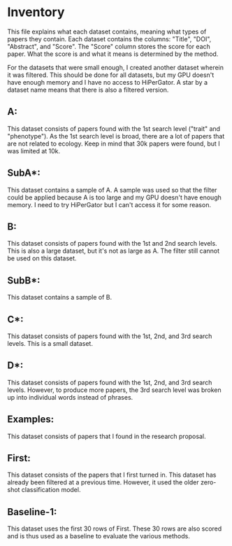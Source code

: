 # Inventory
This file explains what each dataset contains, meaning what types of papers they
contain. Each dataset contains the columns: "Title", "DOI", "Abstract", and "Score".
The "Score" column stores the score for each paper. What the score is and what it 
means is determined by the method.

For the datasets that were small enough, I created another dataset wherein it was filtered.
This should be done for all datasets, but my GPU doesn't have enough memory and I have no
access to HiPerGator. A star by a dataset name means that there is also a filtered version.

## A: 
This dataset consists of papers found with the 1st search level 
("trait" and "phenotype"). As the 1st search level is broad, there are a 
lot of papers that are not related to ecology. Keep in mind that 30k papers 
were found, but I was limited at 10k.

## SubA*:
This dataset contains a sample of A. A sample was used so that the filter
could be applied because A is too large and my GPU doesn't have enough 
memory. I need to try HiPerGator but I can't access it for some reason.

## B:
This dataset consists of papers found with the 1st and 2nd search levels. 
This is also a large dataset, but it's not as large as A. The filter still
cannot be used on this dataset.

## SubB*:
This dataset contains a sample of B.

## C*:
This dataset consists of papers found with the 1st, 2nd, and 3rd search levels.
This is a small dataset.

## D*:
This dataset consists of papers found with the 1st, 2nd, and 3rd search levels.
However, to produce more papers, the 3rd search level was broken up into 
individual words instead of phrases.

## Examples:
This dataset consists of papers that I found in the research proposal.

## First:
This dataset consists of the papers that I first turned in. This dataset
has already been filtered at a previous time. However, it used the older
zero-shot classification model.

## Baseline-1:
This dataset uses the first 30 rows of First. These 30
rows are also scored and is thus used as a baseline to evaluate the
various methods.